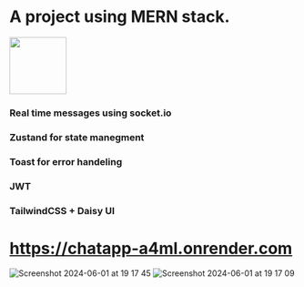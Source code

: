 # A project using MERN stack.
<img src="[https://your-image-url.type](https://blog.nextideatech.com/wp-content/uploads/2022/12/1_FVtCyRdJ6KOr4YswTtwMeA.jpeg)" width="100" height="100">


### Real time messages using socket.io
### Zustand for state manegment
### Toast for error handeling
### JWT
### TailwindCSS + Daisy UI


# https://chatapp-a4ml.onrender.com



  


![Screenshot 2024-06-01 at 19 17 45](https://github.com/DianaLanciano/ChatApp/assets/62158562/1ff050a4-bc8a-4eab-b039-c93bff5a733b)
![Screenshot 2024-06-01 at 19 17 09](https://github.com/DianaLanciano/ChatApp/assets/62158562/5002d138-20e9-43f6-880f-c9167f01d632)
